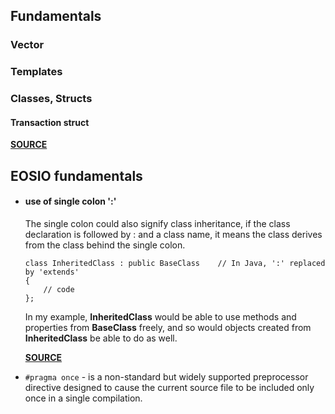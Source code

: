 ## Fundamentals

### Vector

### Templates

### Classes, Structs

#### Transaction struct
  [**SOURCE**](https://eosio.stackexchange.com/questions/102/can-someone-explain-the-transaction-struct?rq=1)

## EOSIO fundamentals
* #### use of single colon ':'
  The single colon could also signify class inheritance, if the class declaration is followed by : and a class name, it means the class derives from the class behind the single colon.
    ```
    class InheritedClass : public BaseClass    // In Java, ':' replaced by 'extends'
    {
        // code
    };
    ```
  In my example, **InheritedClass** would be able to use methods and properties from **BaseClass** freely, and so would objects created from **InheritedClass** be able to do as well.
  
  [**SOURCE**](http://www.cplusplus.com/forum/beginner/235722/)

* ```#pragma once``` - is a non-standard but widely supported preprocessor directive designed to cause the current source file to be included only once in a single compilation.
